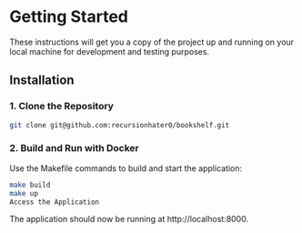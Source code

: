 # Getting Started

These instructions will get you a copy of the project up and running on your local machine for development and testing purposes.

## Installation
### 1. Clone the Repository

```bash
git clone git@github.com:recursionhater0/bookshelf.git
```
### 2. Build and Run with Docker

Use the Makefile commands to build and start the application:

```bash
make build
make up
Access the Application
```

The application should now be running at http://localhost:8000.